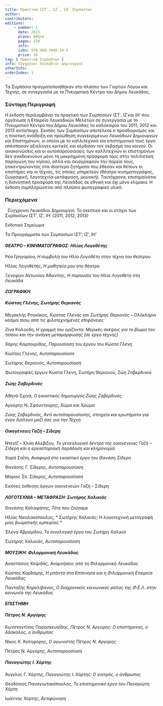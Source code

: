 ```yaml
---
title: Πρακτικά ΙΣΤ΄, ΙΖ΄, ΙΗ΄ Συμποσίων
author: 
contributors: 
editions: 
    - number: 1
      date: 2015
      place: Αθήνα
      pages: 320
      info: 
      isbn: 978-960-7498-24-3
      price: 18
tag: [ Πρακτικά Συμποσίων ]
info: Σύγχρονοι Λευκάδιοι Δημιουργοί
otherInfo:
orderIndex: 1
---
```


Τα Συμπόσια πραγματοποιήθηκαν στο πλαίσιο των Γιορτών Λόγου και Τέχνης, σε συνεργασία με το Πνευματικό Κέντρο του Δήμου Λευκάδας.

### Σύντομη Περιγραφή

Η έκδοση περιλαμβάνει τα πρακτικά των Συμποσίων ΙΣΤ᾽, ΙΖ᾽και ΙΗ῾ που οργάνωσε η Εταιρεία Λευκαδικών Μελετών σε συνεργασία με το Πνευματικό Κέντρο του Δήμου Λευκάδας τα καλοκαίρια του 2011, 2012 και 2013 αντίστοιχα. Σκοπός των Συμποσίων αποτέλεσε ο προσδιορισμός και η ποιοτική ανάδειξη και προώθηση συγκεκριμένων Λευκάδιων Δημιουργών και Επιστημόνων, οι οποίοι με το καλλιτεχνικό και επιστημονικό τους έργο απέσπασαν αξιόλογες κριτικές και κέρδισαν τον σεβασμό του κοινού. Οι ανακοινώσεις και οι αυτοπαρουσιάσεις των καλλιτεχνών κι επιστημόνων δεν αναδεικνύουν μόνο τη μακρόχρονη προσφορά τους στην πολιτιστική παραγωγή του νησιού, αλλά και σκιαγραφούν την πορεία τους, επικεντρώνοντας στα ιδιαίτερα ζητήματα που έθεσαν και θέτουν οι επιστήμες και οι τέχνες, τις οποίες υπηρετούν \(θέατρο-κινηματογράφος, ζωγραφική, λογοτεχνία-μετάφραση, μουσική\). Ταυτόχρονα, επισημαίνεται η διανοητική προσφορά της Λευκάδας σε εθνική και όχι μόνο κλίμακα. Η έκδοση συμπληρώνεται από πλούσιο φωτογραφικό υλικό.
 

### Περιεχόμενα
 
Σύγχρονοι Λευκάδιοι Δημιουργοί: Το σκεπτικό και οι στόχοι των Συμποσίων ΙΣΤ’, ΙΖ’, ΙΗ’ \(2011, 2012, 2013\)

Εκδοτικό Σημείωμα

Τα Προγράμματα των Συμποσίων ΙΣΤ’, ΙΖ’, ΙΗ’

#### *ΘΕΑΤΡΟ – ΚΙΝΗΜΑΤΟΓΡΑΦΟΣ: Ηλίας Λογοθέτης*

Ρέα Γρηγορίου, *Η συμβολή του Ηλία Λογοθέτη στην τέχνη του θεάτρου*

Ηλίας Λογοθέτης, *Η μαθητεία μου στο θέατρο*

Ξενοφών Αντωνίου Αθανίτης, *Η παρουσία του Ηλία Λογοθέτη στη Λευκάδα*

#### *ΖΩΓΡΑΦΙΚΗ*

##### *Κώστας Γλένης, Σωτήρης Θεριανός*

Μεγακλής Ρογκάκος, *Κώστας Γλένης και Σωτήρης Θεριανός – Ολόκληροι κόσμοι πίσω από τις φιλοτεχνημένες επιφάνειες*

Ζίνα Καλούδη, *Η γραμμή του ορίζοντα: Μερικές σκέψεις για το βίωμα του τοπίου και την ανάγκη μεταμόρφωσης \(σε έργο τέχνης\)*

Χάρης Καμπουρίδης, *Παρουσίαση του έργου του Κώστα Γλένη*

Κώστας Γλένης, *Αυτοπαρουσίαση*

Σωτήρης Θεριανός, *Αυτοπαρουσίαση*

Φωτογραφίες έργων Κώστα Γλένη, Σωτήρη Θεριανού, Ζώη Ζαβερδινού

##### *Ζώης Ζαβερδινός*

Αθηνά Σχινά, *Ο εικαστικός δημιουργός Ζώης Ζαβερδινός*

Αργύρης Ν. Σφουντούρης, *Χώμα και Χρώμα*

Ζώης Ζαβερδινός, *Αντί αυτοπαρουσίασης, στοιχεία και ερωτήματα για έναν διάλογο μαζί σας για την Τέχνη*

##### *Οικογένειες Γαζή – Σίδερη*

Ντενίζ – Χλόη Αλεβίζου, *Το γενεαλογικό δέντρο της οικογένειας Γαζή – Σίδερη και η εργαστηριακή παράδοση και κληρονομιά*

Χαρά Σαΐτη, *Αναφορά στο εικαστικό έργο του Θανάση Σίδερη*

Θανάσης Γ. Σίδερης, *Αυτοπαρουσίαση*

Μάριος Σπ. Σίδερης, *Αυτοπαρουσίαση*

Εικόνες έκθεσης έργων οικογενειών Γαζή – Σίδερη 

#### *ΛΟΓΟΤΕΧΝΙΑ – ΜΕΤΑΦΡΑΣΗ: Σωτήρης Χαλικιάς*

Θανάσης Καλαφάτης, *Τότε που ζούσαμε*

Ηλίας Νικολακόπουλος, * Σωτήρης Χαλικιάς: Η λογοτεχνική μεταγραφή μιας βιωματικής εμπειρίας *

Έλενα Αβραμίδου, *Το σινολογικό έργο του Σωτήρη Χαλικιά*

Σωτήρης Χαλικιάς, *Αυτοπαρουσίαση*

#### *ΜΟΥΣΙΚΗ: Φιλαρμονική Λευκάδας*

Αναστάσιος Κοψιδάς, *Αναμνήσεις από τη Φιλαρμονική Λευκάδας*

Κώστας Καρδάμης, *Η μπάντα στα Επτάνησα και η Φιλαρμονική Εταιρεία Λευκάδας*

Πανταζής Κηρολίβανος, *Ο διαχρονικός κοινωνικός ρόλος της Φ.Ε.Λ. στην κοινωνία της Λευκάδας*

#### *ΕΠΙΣΤΗΜΗ*

##### *Πέτρος Ν. Αργύρης*

Κωνσταντίνος Παρασκευαΐδης, *Πέτρος Ν. Αργύρης: Ο επιστήμονας, ο δάσκαλος, ο άνθρωπος*

Νίκος Κ. Κατηφόρης, *Ο αγωνιστής Πέτρος Ν. Αργύρης*

Πέτρος Ν. Αργύρης, *Αυτοπαρουσίαση*

##### *Παναγιώτης Ι. Χόρτης*

Άγγελος Γ. Χόρτης, *Παναγιώτης Ι. Χόρτης: Ο γιατρός, ο άνθρωπος*

Θεοδόσιος Παναγιωτακόπουλος, *Το επιστημονικό έργο του Παναγιώτη Χόρτη*

Ιωάννης Χόρτης, *Αντιφώνηση*
